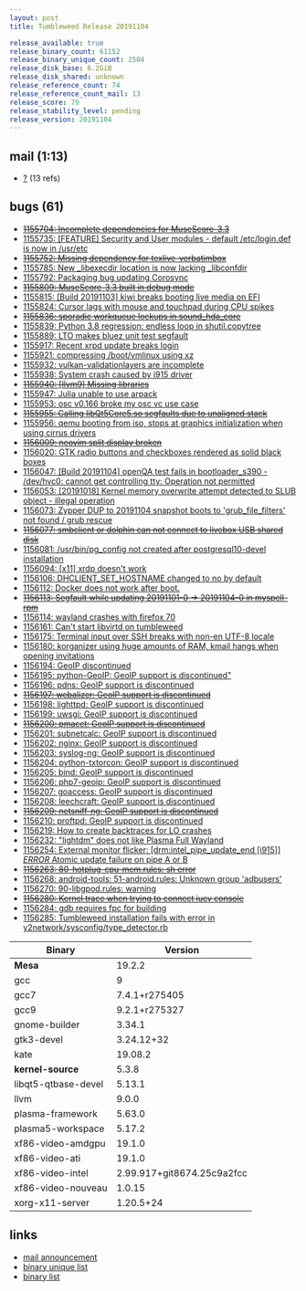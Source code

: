 ```yaml
---
layout: post
title: Tumbleweed Release 20191104

release_available: true
release_binary_count: 61152
release_binary_unique_count: 2504
release_disk_base: 6.2GiB
release_disk_shared: unknown
release_reference_count: 74
release_reference_count_mail: 13
release_score: 79
release_stability_level: pending
release_version: 20191104
---
```


## mail (1:13)

- [?](https://lists.opensuse.org/opensuse-factory/2019-11/msg00055.html) (13 refs)

## bugs (61)

<!--more-->

- ~~[1155704: Incomplete dependencies for MuseScore-3.3](https://bugzilla.opensuse.org/show_bug.cgi?id=1155704)~~
- [1155735: \[FEATURE\] Security and User modules - default /etc/login.def is now in /usr/etc](https://bugzilla.opensuse.org/show_bug.cgi?id=1155735)
- ~~[1155752: Missing dependency for texlive-verbatimbox](https://bugzilla.opensuse.org/show_bug.cgi?id=1155752)~~
- [1155785: New _libexecdir location is now lacking _libconfdir](https://bugzilla.opensuse.org/show_bug.cgi?id=1155785)
- [1155792: Packaging bug updating Corosync](https://bugzilla.opensuse.org/show_bug.cgi?id=1155792)
- ~~[1155809: MuseScore-3.3 built in debug mode](https://bugzilla.opensuse.org/show_bug.cgi?id=1155809)~~
- [1155815: \[Build 20191103\] kiwi breaks booting live media on EFI](https://bugzilla.opensuse.org/show_bug.cgi?id=1155815)
- [1155824: Cursor lags with mouse and touchpad during CPU spikes](https://bugzilla.opensuse.org/show_bug.cgi?id=1155824)
- ~~[1155836: sporadic workqueue lockups in sound_hda_core](https://bugzilla.opensuse.org/show_bug.cgi?id=1155836)~~
- [1155839: Python 3.8 regression: endless loop in shutil.copytree](https://bugzilla.opensuse.org/show_bug.cgi?id=1155839)
- [1155889: LTO makes bluez unit test segfault](https://bugzilla.opensuse.org/show_bug.cgi?id=1155889)
- [1155917: Recent xrpd update breaks login](https://bugzilla.opensuse.org/show_bug.cgi?id=1155917)
- [1155921: compressing /boot/vmlinux using xz](https://bugzilla.opensuse.org/show_bug.cgi?id=1155921)
- [1155932: vulkan-validationlayers are incomplete](https://bugzilla.opensuse.org/show_bug.cgi?id=1155932)
- [1155938: System crash caused by i915 driver](https://bugzilla.opensuse.org/show_bug.cgi?id=1155938)
- ~~[1155940: \[llvm9\] Missing libraries](https://bugzilla.opensuse.org/show_bug.cgi?id=1155940)~~
- [1155947: Julia unable to use arpack](https://bugzilla.opensuse.org/show_bug.cgi?id=1155947)
- [1155953: osc v0.166 broke my osc vc use case](https://bugzilla.opensuse.org/show_bug.cgi?id=1155953)
- ~~[1155955: Calling libQt5Core5.so segfaults due to unaligned stack](https://bugzilla.opensuse.org/show_bug.cgi?id=1155955)~~
- [1155956: qemu booting from iso, stops at graphics initialization when using cirrus drivers](https://bugzilla.opensuse.org/show_bug.cgi?id=1155956)
- ~~[1156009: neovim split display broken](https://bugzilla.opensuse.org/show_bug.cgi?id=1156009)~~
- [1156020: GTK radio buttons and checkboxes rendered as solid black boxes](https://bugzilla.opensuse.org/show_bug.cgi?id=1156020)
- [1156047: \[Build 20191104\] openQA test fails in bootloader_s390 - /dev/hvc0: cannot get controlling tty: Operation not permitted](https://bugzilla.opensuse.org/show_bug.cgi?id=1156047)
- [1156053: \[20191018\] Kernel memory overwrite attempt detected to SLUB object - illegal operation](https://bugzilla.opensuse.org/show_bug.cgi?id=1156053)
- [1156073: Zypper DUP to 20191104 snapshot boots to 'grub_file_filters' not found / grub rescue](https://bugzilla.opensuse.org/show_bug.cgi?id=1156073)
- ~~[1156077: smbclient or dolphin can not connect to livebox USB shared disk](https://bugzilla.opensuse.org/show_bug.cgi?id=1156077)~~
- [1156081: /usr/bin/pg_config not created after postgresql10-devel installation](https://bugzilla.opensuse.org/show_bug.cgi?id=1156081)
- [1156094: \[x11\] xrdp doesn't work](https://bugzilla.opensuse.org/show_bug.cgi?id=1156094)
- [1156106: DHCLIENT_SET_HOSTNAME changed to no by default](https://bugzilla.opensuse.org/show_bug.cgi?id=1156106)
- [1156112: Docker does not work after boot.](https://bugzilla.opensuse.org/show_bug.cgi?id=1156112)
- ~~[1156113: Segfault while updating 20191101-0 -> 20191104-0 in myspell-rpm](https://bugzilla.opensuse.org/show_bug.cgi?id=1156113)~~
- [1156114: wayland crashes with firefox 70](https://bugzilla.opensuse.org/show_bug.cgi?id=1156114)
- [1156161: Can't start libvirtd on tumbleweed](https://bugzilla.opensuse.org/show_bug.cgi?id=1156161)
- [1156175: Terminal input over SSH breaks with non-en UTF-8 locale](https://bugzilla.opensuse.org/show_bug.cgi?id=1156175)
- [1156180: korganizer using huge amounts of RAM, kmail hangs when opening invitations](https://bugzilla.opensuse.org/show_bug.cgi?id=1156180)
- [1156194: GeoIP discontinued](https://bugzilla.opensuse.org/show_bug.cgi?id=1156194)
- [1156195: python-GeoIP: GeoIP support is discontinued"](https://bugzilla.opensuse.org/show_bug.cgi?id=1156195)
- [1156196: pdns: GeoIP support is discontinued](https://bugzilla.opensuse.org/show_bug.cgi?id=1156196)
- ~~[1156197: webalizer: GeoIP support is discontinued](https://bugzilla.opensuse.org/show_bug.cgi?id=1156197)~~
- [1156198: lighttpd: GeoIP support is discontinued](https://bugzilla.opensuse.org/show_bug.cgi?id=1156198)
- [1156199: uwsgi: GeoIP support is discontinued](https://bugzilla.opensuse.org/show_bug.cgi?id=1156199)
- ~~[1156200: pmacct: GeoIP support is discontinued](https://bugzilla.opensuse.org/show_bug.cgi?id=1156200)~~
- [1156201: subnetcalc: GeoIP support is discontinued](https://bugzilla.opensuse.org/show_bug.cgi?id=1156201)
- [1156202: nginx: GeoIP support is discontinued](https://bugzilla.opensuse.org/show_bug.cgi?id=1156202)
- [1156203: syslog-ng: GeoIP support is discontinued](https://bugzilla.opensuse.org/show_bug.cgi?id=1156203)
- [1156204: python-txtorcon: GeoIP support is discontinued](https://bugzilla.opensuse.org/show_bug.cgi?id=1156204)
- [1156205: bind: GeoIP support is discontinued](https://bugzilla.opensuse.org/show_bug.cgi?id=1156205)
- [1156206: php7-geoip: GeoIP support is discontinued](https://bugzilla.opensuse.org/show_bug.cgi?id=1156206)
- [1156207: goaccess: GeoIP support is discontinued](https://bugzilla.opensuse.org/show_bug.cgi?id=1156207)
- [1156208: leechcraft: GeoIP support is discontinued](https://bugzilla.opensuse.org/show_bug.cgi?id=1156208)
- ~~[1156209: netsniff-ng: GeoIP support is discontinued](https://bugzilla.opensuse.org/show_bug.cgi?id=1156209)~~
- [1156210: proftpd: GeoIP support is discontinued](https://bugzilla.opensuse.org/show_bug.cgi?id=1156210)
- [1156219: How to create backtraces for LO crashes](https://bugzilla.opensuse.org/show_bug.cgi?id=1156219)
- [1156232: "lightdm" does not like Plasma Full Wayland](https://bugzilla.opensuse.org/show_bug.cgi?id=1156232)
- [1156254: External monitor flicker: \[drm:intel_pipe_update_end \[i915\]\] *ERROR* Atomic update failure on pipe A or B](https://bugzilla.opensuse.org/show_bug.cgi?id=1156254)
- ~~[1156263: 80-hotplug-cpu-mem.rules: sh error](https://bugzilla.opensuse.org/show_bug.cgi?id=1156263)~~
- [1156268: android-tools: 51-android.rules: Unknown group 'adbusers'](https://bugzilla.opensuse.org/show_bug.cgi?id=1156268)
- [1156270: 90-libgpod.rules: warning](https://bugzilla.opensuse.org/show_bug.cgi?id=1156270)
- ~~[1156280: Kernel trace when trying to connect iucv console](https://bugzilla.opensuse.org/show_bug.cgi?id=1156280)~~
- [1156284: gdb requires fpc for building](https://bugzilla.opensuse.org/show_bug.cgi?id=1156284)
- [1156285: Tumbleweed installation fails with error in y2network/sysconfig/type_detector.rb](https://bugzilla.opensuse.org/show_bug.cgi?id=1156285)

Binary | Version
--- | ---
**Mesa** | 19.2.2
gcc | 9
gcc7 | 7.4.1+r275405
gcc9 | 9.2.1+r275327
gnome-builder | 3.34.1
gtk3-devel | 3.24.12+32
kate | 19.08.2
**kernel-source** | 5.3.8
libqt5-qtbase-devel | 5.13.1
llvm | 9.0.0
plasma-framework | 5.63.0
plasma5-workspace | 5.17.2
xf86-video-amdgpu | 19.1.0
xf86-video-ati | 19.1.0
xf86-video-intel | 2.99.917+git8674.25c9a2fcc
xf86-video-nouveau | 1.0.15
xorg-x11-server | 1.20.5+24

## links

- [mail announcement](https://lists.opensuse.org/opensuse-factory/2019-11/msg00054.html)
- [binary unique list](http://download.opensuse.org/history/20191104/rpm.unique.list)
- [binary list](http://download.opensuse.org/history/20191104/rpm.list)
